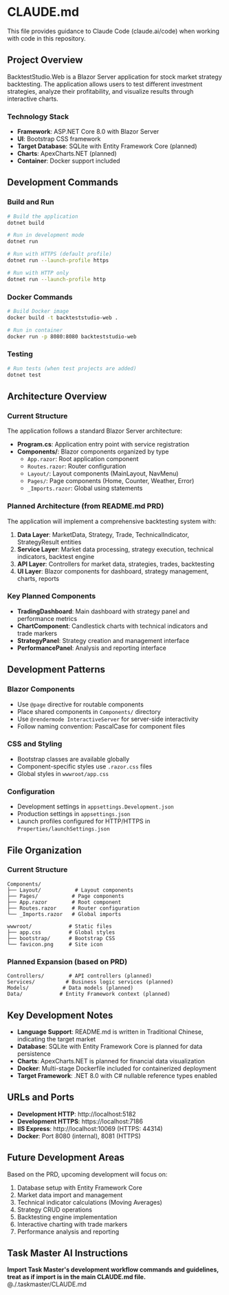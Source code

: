 # CLAUDE.md

This file provides guidance to Claude Code (claude.ai/code) when working with code in this repository.

## Project Overview

BacktestStudio.Web is a Blazor Server application for stock market strategy backtesting. The application allows users to test different investment strategies, analyze their profitability, and visualize results through interactive charts.

### Technology Stack
- **Framework**: ASP.NET Core 8.0 with Blazor Server
- **UI**: Bootstrap CSS framework
- **Target Database**: SQLite with Entity Framework Core (planned)
- **Charts**: ApexCharts.NET (planned)
- **Container**: Docker support included

## Development Commands

### Build and Run
```bash
# Build the application
dotnet build

# Run in development mode
dotnet run

# Run with HTTPS (default profile)
dotnet run --launch-profile https

# Run with HTTP only
dotnet run --launch-profile http
```

### Docker Commands
```bash
# Build Docker image
docker build -t backteststudio-web .

# Run in container
docker run -p 8080:8080 backteststudio-web
```

### Testing
```bash
# Run tests (when test projects are added)
dotnet test
```

## Architecture Overview

### Current Structure
The application follows a standard Blazor Server architecture:

- **Program.cs**: Application entry point with service registration
- **Components/**: Blazor components organized by type
  - `App.razor`: Root application component
  - `Routes.razor`: Router configuration  
  - `Layout/`: Layout components (MainLayout, NavMenu)
  - `Pages/`: Page components (Home, Counter, Weather, Error)
  - `_Imports.razor`: Global using statements

### Planned Architecture (from README.md PRD)
The application will implement a comprehensive backtesting system with:

1. **Data Layer**: MarketData, Strategy, Trade, TechnicalIndicator, StrategyResult entities
2. **Service Layer**: Market data processing, strategy execution, technical indicators, backtest engine
3. **API Layer**: Controllers for market data, strategies, trades, backtesting
4. **UI Layer**: Blazor components for dashboard, strategy management, charts, reports

### Key Planned Components
- **TradingDashboard**: Main dashboard with strategy panel and performance metrics
- **ChartComponent**: Candlestick charts with technical indicators and trade markers
- **StrategyPanel**: Strategy creation and management interface
- **PerformancePanel**: Analysis and reporting interface

## Development Patterns

### Blazor Components
- Use `@page` directive for routable components
- Place shared components in `Components/` directory
- Use `@rendermode InteractiveServer` for server-side interactivity
- Follow naming convention: PascalCase for component files

### CSS and Styling
- Bootstrap classes are available globally
- Component-specific styles use `.razor.css` files
- Global styles in `wwwroot/app.css`

### Configuration
- Development settings in `appsettings.Development.json`
- Production settings in `appsettings.json`
- Launch profiles configured for HTTP/HTTPS in `Properties/launchSettings.json`

## File Organization

### Current Structure
```
Components/
├── Layout/           # Layout components
├── Pages/           # Page components  
├── App.razor        # Root component
├── Routes.razor     # Router configuration
└── _Imports.razor   # Global imports

wwwroot/            # Static files
├── app.css         # Global styles
├── bootstrap/      # Bootstrap CSS
└── favicon.png     # Site icon
```

### Planned Expansion (based on PRD)
```
Controllers/        # API controllers (planned)
Services/          # Business logic services (planned)
Models/           # Data models (planned)
Data/            # Entity Framework context (planned)
```

## Key Development Notes

- **Language Support**: README.md is written in Traditional Chinese, indicating the target market
- **Database**: SQLite with Entity Framework Core is planned for data persistence
- **Charts**: ApexCharts.NET is planned for financial data visualization
- **Docker**: Multi-stage Dockerfile included for containerized deployment
- **Target Framework**: .NET 8.0 with C# nullable reference types enabled

## URLs and Ports
- **Development HTTP**: http://localhost:5182
- **Development HTTPS**: https://localhost:7186
- **IIS Express**: http://localhost:10069 (HTTPS: 44314)
- **Docker**: Port 8080 (internal), 8081 (HTTPS)

## Future Development Areas

Based on the PRD, upcoming development will focus on:
1. Database setup with Entity Framework Core
2. Market data import and management
3. Technical indicator calculations (Moving Averages)
4. Strategy CRUD operations  
5. Backtesting engine implementation
6. Interactive charting with trade markers
7. Performance analysis and reporting

## Task Master AI Instructions
**Import Task Master's development workflow commands and guidelines, treat as if import is in the main CLAUDE.md file.**
@./.taskmaster/CLAUDE.md
